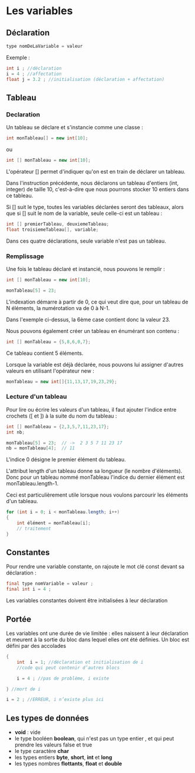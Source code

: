 # Les variables

## Déclaration

``` java
type nomDeLaVariable = valeur
```

Exemple :

``` java
int i ; //déclaration
i = 4 ; //affectation
float j = 3.2 ; //initialisation (déclaration + affectation)
```

## Tableau

### Declaration

Un tableau se déclare et s'instancie comme une classe :

``` java
int monTableau[] = new int[10];
```

ou

``` java
int [] monTableau = new int[10];
```

L'opérateur [] permet d'indiquer qu'on est en train de déclarer un tableau.

Dans l'instruction précédente, nous déclarons un tableau d'entiers (int, integer) de taille 10, c'est-à-dire que nous pourrons stocker 10 entiers dans ce tableau.

Si [] suit le type, toutes les variables déclarées seront des tableaux, alors que si [] suit le nom de la variable, seule celle-ci est un tableau :

``` java
int [] premierTableau, deuxiemeTableau;
float troisiemeTableau[], variable;
```

Dans ces quatre déclarations, seule variable n'est pas un tableau. 

### Remplissage

Une fois le tableau déclaré et instancié, nous pouvons le remplir :

``` java
int [] monTableau = new int[10];
```

``` java
monTableau[5] = 23;
```

L'indexation démarre à partir de 0, ce qui veut dire que, pour un tableau de N éléments, la numérotation va de 0 à N-1.

Dans l'exemple ci-dessus, la 6ème case contient donc la valeur 23.

Nous pouvons également créer un tableau en énumérant son contenu :

``` java
int [] monTableau = {5,8,6,0,7};
```

Ce tableau contient 5 éléments.

Lorsque la variable est déjà déclarée, nous pouvons lui assigner d'autres valeurs en utilisant l'opérateur new :

``` java
monTableau = new int[]{11,13,17,19,23,29};
```

### Lecture d'un tableau

Pour lire ou écrire les valeurs d'un tableau, il faut ajouter l'indice entre crochets ([ et ]) à la suite du nom du tableau :

``` java
int [] monTableau = {2,3,5,7,11,23,17};
int nb;

monTableau[5] = 23;  // ->  2 3 5 7 11 23 17
nb = monTableau[4];  // 11
```

L'indice 0 désigne le premier élément du tableau.

L'attribut length d'un tableau donne sa longueur (le nombre d'éléments). Donc pour un tableau nommé monTableau l'indice du dernier élément est monTableau.length-1.

Ceci est particulièrement utile lorsque nous voulons parcourir les éléments d'un tableau.

``` java
for (int i = 0; i < monTableau.length; i++)
{
    int élément = monTableau[i];
    // traitement
}
```

## Constantes

Pour rendre une variable constante, on rajoute le mot clé const devant sa déclaration :

``` java
final type nomVariable = valeur ;
final int i = 4 ;
```

Les variables constantes doivent être initialisées à leur déclaration

## Portée

Les variables ont une durée de vie limitée : elles naissent à leur déclaration et meurent à la sortie du bloc dans lequel elles ont été définies.
Un bloc est défini par des accolades

``` java
{
    int  i = 1; //déclaration et initialisation de i
    //code qui peut contenir d’autres blocs

    i = 4 ; //pas de problème, i existe

} //mort de i

i = 2 ; //ERREUR, i n’existe plus ici
```

## Les types de données

* **void** : vide
* le type booléen **boolean**, qui n'est pas un type entier , et qui peut prendre les valeurs false et true
* le type caractère **char**
* les types entiers **byte**, **short**, **int** et **long**
* les types nombres **flottants**, **float** et **double**
